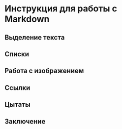 # Инструкция для работы c Markdown

## Выделение текста

## Списки

## Работа с изображением

## Ссылки 

## Цытаты

## Заключение 
